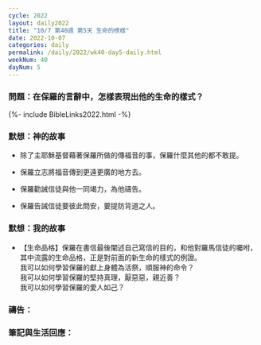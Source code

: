 ```yaml
---
cycle: 2022
layout: daily2022
title: "10/7 第40週 第5天 生命的榜樣"
date: 2022-10-07
categories: daily
permalink: /daily/2022/wk40-day5-daily.html
weekNum: 40
dayNum: 5
---
```


### 問題：在保羅的言辭中，怎樣表現出他的生命的樣式？

{%- include BibleLinks2022.html -%}

### 默想：神的故事 
+ 除了主耶穌基督藉著保羅所做的傳福音的事，保羅什麼其他的都不敢提。

+ 保羅立志將福音傳到更遠更廣的地方去。

+ 保羅勸誡信徒與他一同竭力，為他禱告。

+ 保羅告誡信徒要彼此問安，要提防背道之人。

### 默想：我的故事
+ 【生命品格】保羅在書信最後闡述自己寫信的目的，和他對羅馬信徒的囑咐，其中流露的生命品格，正是對前面的新生命的樣式的例證。  
我可以如何學習保羅的獻上身體為活祭，順服神的命令？  
我可以如何學習保羅的堅持真理，厭惡惡，親近善？    
我可以如何學習保羅的愛人如己？  

### 禱告：

### 筆記與生活回應：
